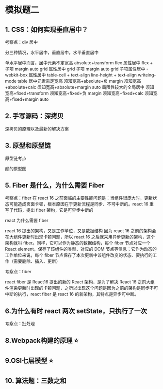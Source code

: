 # 模拟题二



## 1. CSS：如何实现垂直居中？

考察点：div 居中

分三种情况，水平居中，垂直居中，水平垂直居中

单水平居中而言，居中元素不定宽高
absolute+transform
flex 属性居中
flex + 子项 margin auto
grid 属性居中
grid 子项 margin auto
grid 子项属性居中
-webkit-box 属性居中
table-cell + text-align
line-height + text-align
writeing-mode
table
居中元素需定宽高
须知宽高+absolute+负 margin
须知宽高+absolute+calc
须知宽高+absolute+margin auto
局限性较大的全局居中
须知宽高+fixed+transform
须知宽高+fixed+负 margin
须知宽高+fixed+calc
须知宽高+fixed+margin auto



## 2. 手写源码：深拷贝

深拷贝的原理以及最新的解决方案





## 3. 原型和原型链

原型链考点

颜的原型图







## 5. Fiber 是什么，为什么需要 Fiber

考察点：fiber
在 react 16 之前面临的主要性能问题是：当组件很庞大时，更新状态可能造成页面卡顿，根本原因在于更新流程是同步、不可中断的。react 16 重写了代码，提出 fiber 架构，它是可异步中断的

react 为什么需要 fiber

react 16 提出的架构，又是工作单位，又是数据结构
因为 react 16 之前的架构会在大组件更新时出现卡顿问题，所以 react 16 之后就采用异步更新的架构，这个架构就叫 fiber。同样，它可以作为静态的数据结构，每个 fiber 节点对应一个 React element，保存了该组件的类型、对应的 DOM 节点等信息；它作为动态的工作单位来说，每个 fiber 节点保存了本次更新中该组件改变的状态、要执行的工作（需要删除、插入、更新）



考察点：fiber

react fiber 是 React16 提出的新的 React 架构，是为了解决 React 16 之前大组件渲染更新时出现的卡顿问题，之所以出现这个问题是因为之前的架构是同步不可中断的执行，react fiber 是 react 16 的新架构，其特点是异步可中断。







## 6.为什么有时 react 两次 setState，只执行了一次

考察点：批处理







## 8.Webpack构建的原理 ⭐



## 9.OSI七层模型 ⭐



## 10. 算法题：三数之和
